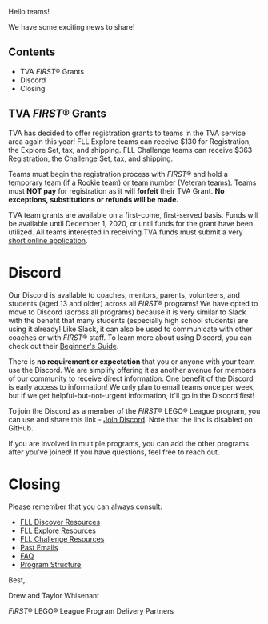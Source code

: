 Hello teams!

We have some exciting news to share!

## Contents

- TVA *FIRST*® Grants
- Discord
- Closing


## TVA *FIRST*® Grants

TVA has decided to offer registration grants to teams in the TVA service area again this year! FLL Explore teams can receive \$130 for Registration, the Explore Set, tax, and shipping. FLL Challenge teams can receive \$363 Registration, the Challenge Set, tax, and shipping.

Teams must begin the registration process with *FIRST*® and hold a temporary team (if a Rookie team) or team number (Veteran teams). Teams must **NOT pay** for registration as it will **forfeit** their TVA Grant. **No exceptions, substitutions or refunds will be made.**

TVA team grants are available on a first-come, first-served basis. Funds will be available until December 1, 2020, or until funds for the grant have been utilized. All teams interested in receiving TVA funds must submit a very [short online application](https://usfirst.submittable.com/submit/04c6ff8c-5a5e-4a2a-a4f9-178cea6308d2/2020-2021-tennessee-valley-authority-team-grant-application).


# Discord

Our Discord is available to coaches, mentors, parents, volunteers, and students (aged 13 and older) across all *FIRST*® programs! We have opted to move to Discord (across all programs) because it is very similar to Slack with the benefit that many students (especially high school students) are using it already! Like Slack, it can also be used to communicate with other coaches or with *FIRST*® staff. To learn more about using Discord, you can check out their [Beginner's Guide](https://support.discord.com/hc/en-us/articles/360045138571).

There is **no requirement or expectation** that you or anyone with your team use the Discord. We are simplify offering it as another avenue for members of our community to receive direct information. One benefit of the Discord is early access to information! We only plan to email teams once per week, but if we get helpful-but-not-urgent information, it'll go in the Discord first!
 
To join the Discord as a member of the *FIRST*® LEGO® League program, you can use and share this link - [Join Discord](). Note that the link is disabled on GitHub.
 
If you are involved in multiple programs, you can add the other programs after you've joined! If you have questions, feel free to reach out.


# Closing

Please remember that you can always consult:

- [FLL Discover Resources](https://github.com/drewwhis/first-in-alabama/blob/main/2020-2021/discover)
- [FLL Explore Resources](https://github.com/drewwhis/first-in-alabama/blob/main/2020-2021/explore)
- [FLL Challenge Resources](https://github.com/drewwhis/first-in-alabama/tree/master/2020-2021/challenge)
- [Past Emails](https://github.com/drewwhis/first-in-alabama/tree/master/2020-2021/email-blasts)
- [FAQ](https://github.com/drewwhis/first-in-alabama/wiki/Frequently-Asked-Questions)
- [Program Structure](https://github.com/drewwhis/first-in-alabama/tree/master/2020-2021/program-structure.md)


Best,

Drew and Taylor Whisenant

*FIRST*® LEGO® League Program Delivery Partners